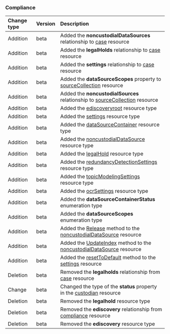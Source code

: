 ### Compliance

| **Change type** | **Version** | **Description** |
|:---|:---|:---|
|Addition|beta|Added the **noncustodialDataSources** relationship to [case](https://docs.microsoft.com/en-us/graph/api/resources/case?view=graph-rest-beta) resource|
|Addition|beta|Added the **legalHolds** relationship to [case](https://docs.microsoft.com/en-us/graph/api/resources/case?view=graph-rest-beta) resource|
|Addition|beta|Added the **settings** relationship to [case](https://docs.microsoft.com/en-us/graph/api/resources/case?view=graph-rest-beta) resource|
|Addition|beta|Added the **dataSourceScopes** property to [sourceCollection](https://docs.microsoft.com/en-us/graph/api/resources/sourceCollection?view=graph-rest-beta) resource|
|Addition|beta|Added the **noncustodialSources** relationship to [sourceCollection](https://docs.microsoft.com/en-us/graph/api/resources/sourceCollection?view=graph-rest-beta) resource|
|Addition|beta|Added the [ediscoveryroot](https://docs.microsoft.com/en-us/graph/api/resources/ediscoveryroot?view=graph-rest-beta) resource type|
|Addition|beta|Added the [settings](https://docs.microsoft.com/en-us/graph/api/resources/settings?view=graph-rest-beta) resource type|
|Addition|beta|Added the [dataSourceContainer](https://docs.microsoft.com/en-us/graph/api/resources/dataSourceContainer?view=graph-rest-beta) resource type|
|Addition|beta|Added the [noncustodialDataSource](https://docs.microsoft.com/en-us/graph/api/resources/noncustodialDataSource?view=graph-rest-beta) resource type|
|Addition|beta|Added the [legalHold](https://docs.microsoft.com/en-us/graph/api/resources/legalHold?view=graph-rest-beta) resource type|
|Addition|beta|Added the [redundancyDetectionSettings](https://docs.microsoft.com/en-us/graph/api/resources/redundancyDetectionSettings?view=graph-rest-beta) resource type|
|Addition|beta|Added the [topicModelingSettings](https://docs.microsoft.com/en-us/graph/api/resources/topicModelingSettings?view=graph-rest-beta) resource type|
|Addition|beta|Added the [ocrSettings](https://docs.microsoft.com/en-us/graph/api/resources/ocrSettings?view=graph-rest-beta) resource type|
|Addition|beta|Added the **dataSourceContainerStatus** enumeration type|
|Addition|beta|Added the **dataSourceScopes** enumeration type|
|Addition|beta|Added the [Release](https://docs.microsoft.com/en-us/graph/api/noncustodialDataSource-Release?view=graph-rest-beta) method to the [noncustodialDataSource](https://docs.microsoft.com/en-us/graph/api/resources/noncustodialDataSource?view=graph-rest-beta) resource|
|Addition|beta|Added the [UpdateIndex](https://docs.microsoft.com/en-us/graph/api/noncustodialDataSource-UpdateIndex?view=graph-rest-beta) method to the [noncustodialDataSource](https://docs.microsoft.com/en-us/graph/api/resources/noncustodialDataSource?view=graph-rest-beta) resource|
|Addition|beta|Added the [resetToDefault](https://docs.microsoft.com/en-us/graph/api/settings-resetToDefault?view=graph-rest-beta) method to the [settings](https://docs.microsoft.com/en-us/graph/api/resources/settings?view=graph-rest-beta) resource|
|Deletion|beta|Removed the **legalholds** relationship from [case](https://docs.microsoft.com/en-us/graph/api/resources/case?view=graph-rest-beta) resource|
|Change|beta|Changed the type of the **status** property in the [custodian](https://docs.microsoft.com/en-us/graph/api/resources/custodian?view=graph-rest-beta) resource|
|Deletion|beta|Removed the **legalhold** resource type|
|Deletion|beta|Removed the **ediscovery** relationship from [compliance](https://docs.microsoft.com/en-us/graph/api/resources/compliance?view=graph-rest-beta) resource|
|Deletion|beta|Removed the **ediscovery** resource type|
